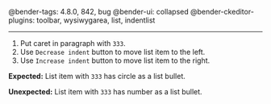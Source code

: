 @bender-tags: 4.8.0, 842, bug
@bender-ui: collapsed
@bender-ckeditor-plugins: toolbar, wysiwygarea, list, indentlist

----

1. Put caret in paragraph with `333`.
1. Use `Decrease indent` button to move list item to the left.
1. Use `Increase indent` button to move list item to the right.

**Expected:** List item with `333` has circle as a list bullet.

**Unexpected:** List item with `333` has number as a list bullet.

